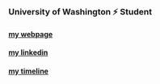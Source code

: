 ### University of Washington ⚡ Student

#### [my webpage](https://tragerjoswig-jones.github.io/TragerJoswig-Jones/)

#### [my linkedin](https://tragerjoswig-jones.github.io/TragerJoswig-Jones/)

#### [my timeline](https://raw.githubusercontent.com/TragerJoswig-Jones/TragerJoswig-Jones/main/images/gantt_2021-06-21.svg)
<!--
**TragerJoswig-Jones/TragerJoswig-Jones** is a ✨ _special_ ✨ repository because its `README.md` (this file) appears on your GitHub profile.

Here are some ideas to get you started:

- 🔭 I’m currently working on ...
- 🌱 I’m currently learning ...
- 👯 I’m looking to collaborate on ...
- 🤔 I’m looking for help with ...
- 💬 Ask me about ...
- 📫 How to reach me: ...
- 😄 Pronouns: ...
- ⚡ Fun fact: ...
-->
